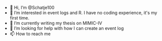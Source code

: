 - 👋 Hi, I’m @Schatje100
- 👀 I’m interested in event logs and R.
I have no coding experience, it's my first time.
- 🌱 I’m currently writing my thesis on MIMIC-IV
- 💞️ I’m looking for help with how I can create an event log
- 📫 How to reach me 

<!---
Schatje100/Schatje100 is a ✨ special ✨ repository because its `README.md` (this file) appears on your GitHub profile.
You can click the Preview link to take a look at your changes.
--->
